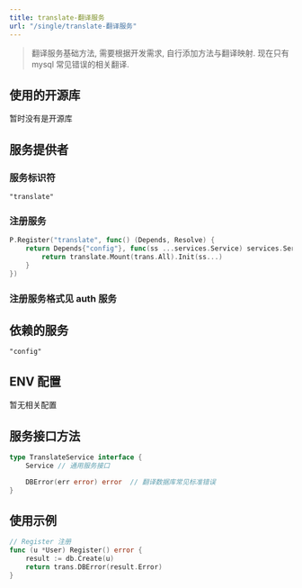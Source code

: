 ```yaml
---
title: translate-翻译服务
url: "/single/translate-翻译服务"
---
```


> 翻译服务基础方法, 需要根据开发需求, 自行添加方法与翻译映射. 现在只有 mysql 常见错误的相关翻译.

## 使用的开源库

暂时没有是开源库

## 服务提供者

### 服务标识符

```
"translate"
```

### 注册服务

```go
P.Register("translate", func() (Depends, Resolve) {
    return Depends{"config"}, func(ss ...services.Service) services.Service {
        return translate.Mount(trans.All).Init(ss...)
    }
})
```

### 注册服务格式见 auth 服务

## 依赖的服务

```
"config"
```

## ENV 配置

暂无相关配置

## 服务接口方法

```go
type TranslateService interface {
	Service // 通用服务接口

	DBError(err error) error  // 翻译数据库常见标准错误
}
```



## 使用示例

```go
// Register 注册
func (u *User) Register() error {
	result := db.Create(u)
	return trans.DBError(result.Error)
}
```
